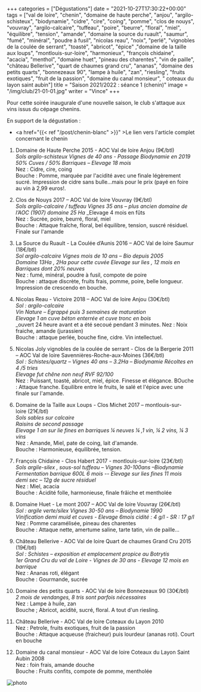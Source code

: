 +++
categories = ["Dégustations"]
date = "2021-10-27T17:30:22+00:00"
tags = ["val de loire", "chenin", "domaine de haute perche", "anjou", "argilo-schisteux", "biodynamie", "cidre", "cire", "coing", "pomme", "clos de nouys", "vouvray", "argilo-calcaire", "tuffeau", "poire", "beurre", "floral", "miel", "équilibre", "tension", "amande", "domaine la source du ruault", "saumur", "fumé", "minéral", "poudre à fusil", "nicolas reau", "noix", "perlé", "vignobles de la coulée de serrant", "toasté", "abricot", "épice" ,"domaine de la taille aux loups", "montlouis-sur-loire", "harmonieux", "françois chidaine", "acacia", "menthol", "domaine huet", "pineau des charentes", "vin de paille", "château Bellerive", "quart de chaumes grand cru", "ananas", "domaine des petits quarts", "bonnezeaux 90", "lampe à huile", "zan", "riesling", "fruits exotiques", "fruit de la passion", "domaine du canal monsieur", " coteaux du layon saint aubin"] 
title = "Saison 2021/2022 : séance 1 (chenin)"
image = "/img/club/21-01-01.jpg"
writer = "Vince"
+++

Pour cette soirée inaugurale d'une nouvelle saison, le club s'attaque aux vins issus du cépage chenins.

En support de la dégustation :  
* <a href="{{< ref "/post/chenin-blanc" >}}" >Le lien vers l'article complet concernant le chenin</a>

1. Domaine de Haute Perche 2015 - AOC Val de loire Anjou (9€/btl)  
_Sols argilo-schisteux_
_Vignes de 40 ans - Passage Biodynamie en 2019 50% Cuves / 50% Barriques – Elevage 18 mois_  
Nez : Cidre, cire, coing  
Bouche : Pomme, marquée par l'acidité avec une finale légèrement sucré. Impression de cidre sans bulle...mais pour le prix (payé en foire au vin à 2,99 euros!.

2. Clos de Nouys 2017 – AOC Val de loire Vouvray (9€/btl) <i class="fa fa-plus-circle"></i>  
_Sols argilo-calcaire / tuffeau_
_Vignes 35 ans – plus ancien domaine de l’AOC (1907) domaine 25 Ha_
_Elevage 4 mois en fûts  
Nez : Sucrée, poire, beurré, floral, miel  
Bouche : Attaque fraîche, floral, bel équilibre, tension, suscré résiduel.
Finale sur l'amande  

3. La Source du Ruault - La Coulée d’Aunis 2016 – AOC Val de loire Saumur (18€/btl)  
_Sol argilo-calcaire  Vignes mois de 10 ans – Bio depuis 2005_  
_Domaine 13Ha , 2Ha pour cette cuvée Elevage sur lies , 12 mois en Barriques dont 20% neuves_  
Nez : fumé, minéral, poudre à fusil, compote de poire  
Bouche : attaque discrète, fruits frais, pomme, poire, belle longueur. Impression de crescendo en bouche.

4. Nicolas Reau - Victoire 2018 – AOC Val de loire Anjou (30€/btl) <i class="fa fa-minus-circle"></i>   
_Sol : argilo-calcaire_  
_Vin Nature – Egrappé puis 3 semaines de maturation_  
_Elevage 1 an cuve béton enterrée et cuve tronc en bois_  
_ouvert 24 heure avant et a été secoué pendant 3 minutes.
Nez : Noix fraiche, amande (jurassien)  
Bouche : attaque perlée, bouche fine, cidre. Vin intellectuel.

5. Nicolas Joly vignobles de la coulée de serrant - Clos de la Bergerie 2011 – AOC Val de loire Savennières-Roche-aux-Moines (36€/btl)  
_Sol : Schistes/quartz – Vignes 40 ans – 3.2Ha – Biodynamie Récoltes en 4 /5 tries_  
_Elevage fut chêne non neuf  RVF 92/100_  
Nez : Puissant, toasté, abricot, miel, épice. Finesse et élégance.
BOuche : Attaque franche. Equilibre entre le fruits, le salé et l'épice avec une finale sur l'amande.

6. Domaine de la Taille aux Loups - Clos Michet 2017 – montlouis-sur-loire (21€/btl)  
_Sols sables sur calcaire_  
_Raisins de second passage_  
_Elevage 1 an sur lie fines en barriques ¼ neuves ¼ ,1 vin, ¼ 2 vins,  ¼ 3 vins_  
Nez : Amande, Miel, pate de coing, lait d'amande.  
Bouche : Harmonieuse, équilibrée, tension.

7. François Chidaine - Clos Habert 2017 - montlouis-sur-loire (23€/btl)  
_Sols argile-silex , sous-sol tuffeau – Vignes 30-100ans –Biodynamie_  
_Fermentation barrique 600L 6 mois -- Elevage sur lies fines 11 mois_  
_demi sec – 12g de sucre résiduel_  
Nez : Miel, acacia  
Bouche : Acidité folle, harmonieuse, finale frâiche et mentholée

8. Domaine Huet - Le mont 2007 – AOC Val de loire Vouvray (26€/btl)  
_Sol : argile verte/silex Vignes 30-50 ans – Biodynamie 1990_  
_Vinification demi muid et cuves - Elevage 6mois cidité : 4 g/l - SR : 17 g/l_  
Nez : Pomme caramélisée, pineau des charentes  
Bouche : Attaque nette, amertume saline, tarte tatin, vin de paille...

9. Château Bellerive - AOC Val de loire Quart de chaumes Grand Cru 2015 (19€/btl)  
_Sol : Schistes – exposition et emplacement propice au Botrytis_  
_1er Grand Cru du val de Loire - Vignes de 30 ans - Elevage 12 mois en barrique_  
Nez : Ananas roti, élégant  
Bouche : Gourmande, sucrée

10. Domaine des petits quarts - AOC Val de loire Bonnezeaux 90 (30€/btl)  
_2 mois de vendanges, 8 tris sont parfois nécessaires_  
Nez : Lampe à huile, zan  
Bouche ; Abricot, acidité, sucré, floral. A tout d'un riesling.

11. Château Bellerive - AOC Val de loire Coteaux du Layon 2010  
Nez : Petrole, fruits exotiques, fruit de la passion  
Bouche : Attaque acqueuse (fraicheur) puis lourdeur (ananas roti). Court en bouche

12. Domaine du canal monsieur - AOC Val de loire Coteaux du Layon Saint Aubin 2008  
Nez : foin frais, amande douche  
Bouche : Fruits confits, compote de pomme, mentholée

![photo][1]

[1]: /img/club/21-01-01.jpg